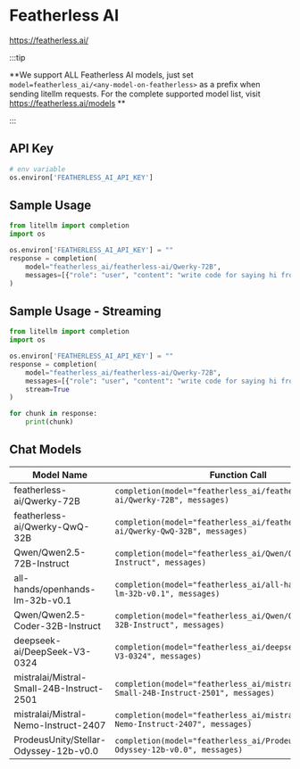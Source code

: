 # Featherless AI
https://featherless.ai/

:::tip

**We support ALL Featherless AI models, just set `model=featherless_ai/<any-model-on-featherless>` as a prefix when sending litellm requests. For the complete supported model list, visit https://featherless.ai/models **

:::


## API Key
```python
# env variable
os.environ['FEATHERLESS_AI_API_KEY']
```

## Sample Usage
```python
from litellm import completion
import os

os.environ['FEATHERLESS_AI_API_KEY'] = ""
response = completion(
    model="featherless_ai/featherless-ai/Qwerky-72B", 
    messages=[{"role": "user", "content": "write code for saying hi from LiteLLM"}]
)
```

## Sample Usage - Streaming
```python
from litellm import completion
import os

os.environ['FEATHERLESS_AI_API_KEY'] = ""
response = completion(
    model="featherless_ai/featherless-ai/Qwerky-72B", 
    messages=[{"role": "user", "content": "write code for saying hi from LiteLLM"}],
    stream=True
)

for chunk in response:
    print(chunk)
```

## Chat Models
| Model Name                                 | Function Call                                                                                  |
|---------------------------------------------|-----------------------------------------------------------------------------------------------|
| featherless-ai/Qwerky-72B                   | `completion(model="featherless_ai/featherless-ai/Qwerky-72B", messages)`                      |
| featherless-ai/Qwerky-QwQ-32B               | `completion(model="featherless_ai/featherless-ai/Qwerky-QwQ-32B", messages)`                  |
| Qwen/Qwen2.5-72B-Instruct                   | `completion(model="featherless_ai/Qwen/Qwen2.5-72B-Instruct", messages)`                      |
| all-hands/openhands-lm-32b-v0.1             | `completion(model="featherless_ai/all-hands/openhands-lm-32b-v0.1", messages)`                |
| Qwen/Qwen2.5-Coder-32B-Instruct             | `completion(model="featherless_ai/Qwen/Qwen2.5-Coder-32B-Instruct", messages)`                |
| deepseek-ai/DeepSeek-V3-0324                | `completion(model="featherless_ai/deepseek-ai/DeepSeek-V3-0324", messages)`                   |
| mistralai/Mistral-Small-24B-Instruct-2501   | `completion(model="featherless_ai/mistralai/Mistral-Small-24B-Instruct-2501", messages)`      |
| mistralai/Mistral-Nemo-Instruct-2407        | `completion(model="featherless_ai/mistralai/Mistral-Nemo-Instruct-2407", messages)`           |
| ProdeusUnity/Stellar-Odyssey-12b-v0.0       | `completion(model="featherless_ai/ProdeusUnity/Stellar-Odyssey-12b-v0.0", messages)`          |
